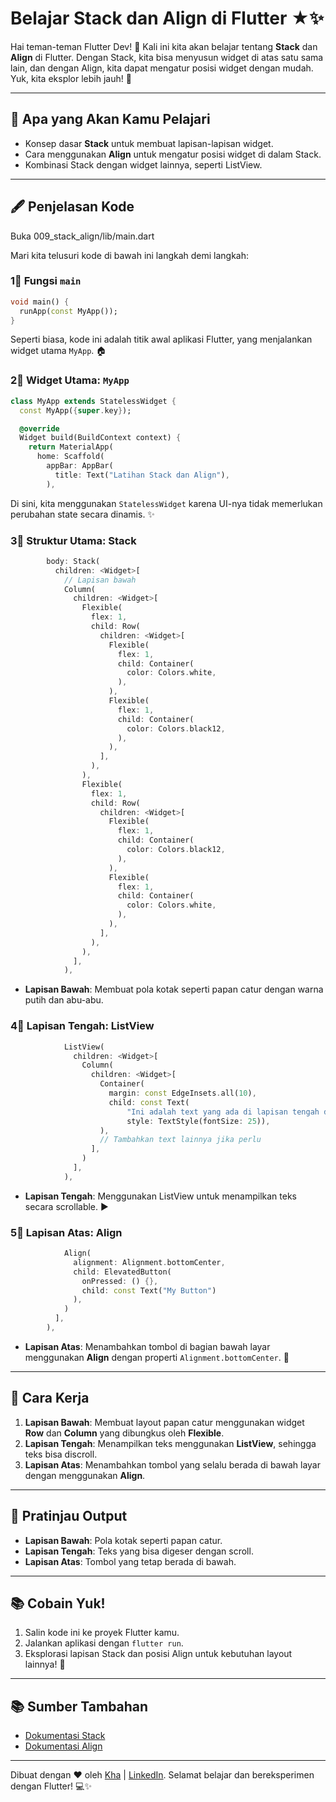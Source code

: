 # Belajar Stack dan Align di Flutter ★✨

Hai teman-teman Flutter Dev! 👋 Kali ini kita akan belajar tentang **Stack** dan **Align** di Flutter. Dengan Stack, kita bisa menyusun widget di atas satu sama lain, dan dengan Align, kita dapat mengatur posisi widget dengan mudah. Yuk, kita eksplor lebih jauh! 🚀

---

## 🔮 Apa yang Akan Kamu Pelajari
- Konsep dasar **Stack** untuk membuat lapisan-lapisan widget.
- Cara menggunakan **Align** untuk mengatur posisi widget di dalam Stack.
- Kombinasi Stack dengan widget lainnya, seperti ListView.

---

## 🖋️ Penjelasan Kode

Buka 009_stack_align/lib/main.dart

Mari kita telusuri kode di bawah ini langkah demi langkah:

### 1⃣ Fungsi `main`
```dart
void main() {
  runApp(const MyApp());
}
```
Seperti biasa, kode ini adalah titik awal aplikasi Flutter, yang menjalankan widget utama `MyApp`. 🏠

### 2⃣ Widget Utama: `MyApp`
```dart
class MyApp extends StatelessWidget {
  const MyApp({super.key});

  @override
  Widget build(BuildContext context) {
    return MaterialApp(
      home: Scaffold(
        appBar: AppBar(
          title: Text("Latihan Stack dan Align"),
        ),
```
Di sini, kita menggunakan `StatelessWidget` karena UI-nya tidak memerlukan perubahan state secara dinamis. ✨

### 3⃣ Struktur Utama: Stack
```dart
        body: Stack(
          children: <Widget>[
            // Lapisan bawah
            Column(
              children: <Widget>[
                Flexible(
                  flex: 1,
                  child: Row(
                    children: <Widget>[
                      Flexible(
                        flex: 1,
                        child: Container(
                          color: Colors.white,
                        ),
                      ),
                      Flexible(
                        flex: 1,
                        child: Container(
                          color: Colors.black12,
                        ),
                      ),
                    ],
                  ),
                ),
                Flexible(
                  flex: 1,
                  child: Row(
                    children: <Widget>[
                      Flexible(
                        flex: 1,
                        child: Container(
                          color: Colors.black12,
                        ),
                      ),
                      Flexible(
                        flex: 1,
                        child: Container(
                          color: Colors.white,
                        ),
                      ),
                    ],
                  ),
                ),
              ],
            ),
```
- **Lapisan Bawah**: Membuat pola kotak seperti papan catur dengan warna putih dan abu-abu.

### 4⃣ Lapisan Tengah: ListView
```dart
            ListView(
              children: <Widget>[
                Column(
                  children: <Widget>[
                    Container(
                      margin: const EdgeInsets.all(10),
                      child: const Text(
                          "Ini adalah text yang ada di lapisan tengah dari Stack.",
                          style: TextStyle(fontSize: 25)),
                    ),
                    // Tambahkan text lainnya jika perlu
                  ],
                )
              ],
            ),
```
- **Lapisan Tengah**: Menggunakan ListView untuk menampilkan teks secara scrollable. ▶️

### 5⃣ Lapisan Atas: Align
```dart
            Align(
              alignment: Alignment.bottomCenter,
              child: ElevatedButton(
                onPressed: () {},
                child: const Text("My Button")
              ),
            )
          ],
        ),
```
- **Lapisan Atas**: Menambahkan tombol di bagian bawah layar menggunakan **Align** dengan properti `Alignment.bottomCenter`. 🔽

---

## 🚀 Cara Kerja
1. **Lapisan Bawah**: Membuat layout papan catur menggunakan widget **Row** dan **Column** yang dibungkus oleh **Flexible**.
2. **Lapisan Tengah**: Menampilkan teks menggunakan **ListView**, sehingga teks bisa discroll.
3. **Lapisan Atas**: Menambahkan tombol yang selalu berada di bawah layar dengan menggunakan **Align**.

---

## 🔄 Pratinjau Output
- **Lapisan Bawah**: Pola kotak seperti papan catur.
- **Lapisan Tengah**: Teks yang bisa digeser dengan scroll.
- **Lapisan Atas**: Tombol yang tetap berada di bawah.

---

## 📚 Cobain Yuk!
1. Salin kode ini ke proyek Flutter kamu.
2. Jalankan aplikasi dengan `flutter run`.
3. Eksplorasi lapisan Stack dan posisi Align untuk kebutuhan layout lainnya! 🎉

---

## 📚 Sumber Tambahan
- [Dokumentasi Stack](https://api.flutter.dev/flutter/widgets/Stack-class.html)
- [Dokumentasi Align](https://api.flutter.dev/flutter/widgets/Align-class.html)

---

Dibuat dengan ❤️ oleh [Kha](https://www.instagram.com/khalilaah.15/) | [LinkedIn](https://www.linkedin.com/in/khalilullah-nuraini-20246223b/). Selamat belajar dan bereksperimen dengan Flutter! 💻✨

